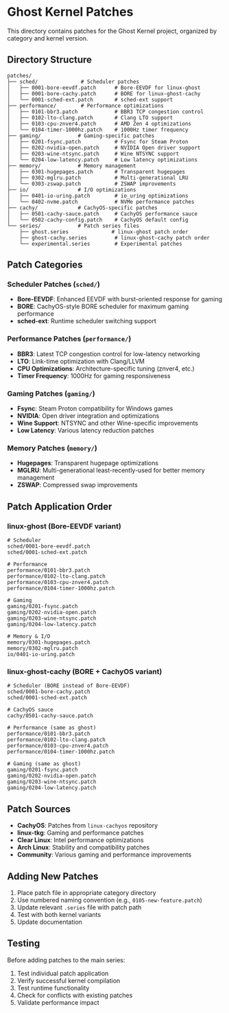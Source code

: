 # Ghost Kernel Patches

This directory contains patches for the Ghost Kernel project, organized by category and kernel version.

## Directory Structure

```
patches/
├── sched/              # Scheduler patches
│   ├── 0001-bore-eevdf.patch      # Bore-EEVDF for linux-ghost
│   ├── 0001-bore-cachy.patch      # BORE for linux-ghost-cachy  
│   └── 0001-sched-ext.patch       # sched-ext support
├── performance/        # Performance optimizations
│   ├── 0101-bbr3.patch            # BBR3 TCP congestion control
│   ├── 0102-lto-clang.patch       # Clang LTO support
│   ├── 0103-cpu-znver4.patch      # AMD Zen 4 optimizations
│   └── 0104-timer-1000hz.patch    # 1000Hz timer frequency
├── gaming/            # Gaming-specific patches
│   ├── 0201-fsync.patch           # Fsync for Steam Proton
│   ├── 0202-nvidia-open.patch     # NVIDIA Open driver support
│   ├── 0203-wine-ntsync.patch     # Wine NTSYNC support
│   └── 0204-low-latency.patch     # Low latency optimizations
├── memory/            # Memory management
│   ├── 0301-hugepages.patch       # Transparent hugepages
│   ├── 0302-mglru.patch           # Multi-generational LRU
│   └── 0303-zswap.patch           # ZSWAP improvements
├── io/                # I/O optimizations
│   ├── 0401-io-uring.patch        # io_uring optimizations
│   └── 0402-nvme.patch            # NVMe performance patches
├── cachy/             # CachyOS-specific patches
│   ├── 0501-cachy-sauce.patch     # CachyOS performance sauce
│   └── 0502-cachy-config.patch    # CachyOS default config
└── series/            # Patch series files
    ├── ghost.series              # linux-ghost patch order
    ├── ghost-cachy.series         # linux-ghost-cachy patch order
    └── experimental.series        # Experimental patches
```

## Patch Categories

### Scheduler Patches (`sched/`)
- **Bore-EEVDF**: Enhanced EEVDF with burst-oriented response for gaming
- **BORE**: CachyOS-style BORE scheduler for maximum gaming performance
- **sched-ext**: Runtime scheduler switching support

### Performance Patches (`performance/`)
- **BBR3**: Latest TCP congestion control for low-latency networking
- **LTO**: Link-time optimization with Clang/LLVM
- **CPU Optimizations**: Architecture-specific tuning (znver4, etc.)
- **Timer Frequency**: 1000Hz for gaming responsiveness

### Gaming Patches (`gaming/`)
- **Fsync**: Steam Proton compatibility for Windows games
- **NVIDIA**: Open driver integration and optimizations
- **Wine Support**: NTSYNC and other Wine-specific improvements
- **Low Latency**: Various latency reduction patches

### Memory Patches (`memory/`)
- **Hugepages**: Transparent hugepage optimizations
- **MGLRU**: Multi-generational least-recently-used for better memory management
- **ZSWAP**: Compressed swap improvements

## Patch Application Order

### linux-ghost (Bore-EEVDF variant)
```
# Scheduler
sched/0001-bore-eevdf.patch
sched/0001-sched-ext.patch

# Performance  
performance/0101-bbr3.patch
performance/0102-lto-clang.patch
performance/0103-cpu-znver4.patch
performance/0104-timer-1000hz.patch

# Gaming
gaming/0201-fsync.patch
gaming/0202-nvidia-open.patch
gaming/0203-wine-ntsync.patch
gaming/0204-low-latency.patch

# Memory & I/O
memory/0301-hugepages.patch
memory/0302-mglru.patch
io/0401-io-uring.patch
```

### linux-ghost-cachy (BORE + CachyOS variant)
```
# Scheduler (BORE instead of Bore-EEVDF)
sched/0001-bore-cachy.patch
sched/0001-sched-ext.patch

# CachyOS sauce
cachy/0501-cachy-sauce.patch

# Performance (same as ghost)
performance/0101-bbr3.patch
performance/0102-lto-clang.patch
performance/0103-cpu-znver4.patch
performance/0104-timer-1000hz.patch

# Gaming (same as ghost)
gaming/0201-fsync.patch
gaming/0202-nvidia-open.patch
gaming/0203-wine-ntsync.patch
gaming/0204-low-latency.patch
```

## Patch Sources

- **CachyOS**: Patches from `linux-cachyos` repository
- **linux-tkg**: Gaming and performance patches
- **Clear Linux**: Intel performance optimizations
- **Arch Linux**: Stability and compatibility patches
- **Community**: Various gaming and performance improvements

## Adding New Patches

1. Place patch file in appropriate category directory
2. Use numbered naming convention (e.g., `0105-new-feature.patch`)
3. Update relevant `.series` file with patch path
4. Test with both kernel variants
5. Update documentation

## Testing

Before adding patches to the main series:
1. Test individual patch application
2. Verify successful kernel compilation
3. Test runtime functionality
4. Check for conflicts with existing patches
5. Validate performance impact
